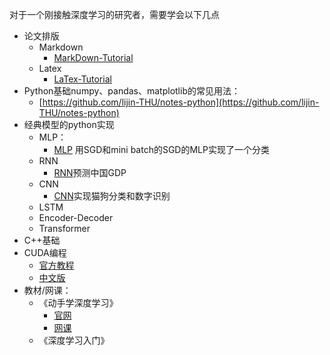 对于一个刚接触深度学习的研究者，需要学会以下几点

- 论文排版
  - Markdown
    - [MarkDown-Tutorial](./MarkDown-Tutorial) 
  - Latex
    - [LaTex-Tutorial](./LaTex-Tutorial)
- Python基础numpy、pandas、matplotlib的常见用法：
  - [https://github.com/lijin-THU/notes-python](https://github.com/lijin-THU/notes-python)
- 经典模型的python实现
  - MLP：
    - [MLP](./MLP) 用SGD和mini batch的SGD的MLP实现了一个分类
  - RNN
    - [RNN](./RNN)预测中国GDP
  - CNN
    - [CNN](./CNN)实现猫狗分类和数字识别
  - LSTM
  - Encoder-Decoder
  - Transformer
- C++基础
- CUDA编程
  - [官方教程](https://docs.nvidia.com/cuda/cuda-c-programming-guide/)
  - [中文版](https://github.com/HeKun-NVIDIA/CUDA-Programming-Guide-in-Chinese)
- 教材/网课：
  - 《动手学深度学习》
    - [官网](https://zh.d2l.ai/)
    - [网课](https://space.bilibili.com/1567748478/lists/358497?type=series)
  - 《深度学习入门》

